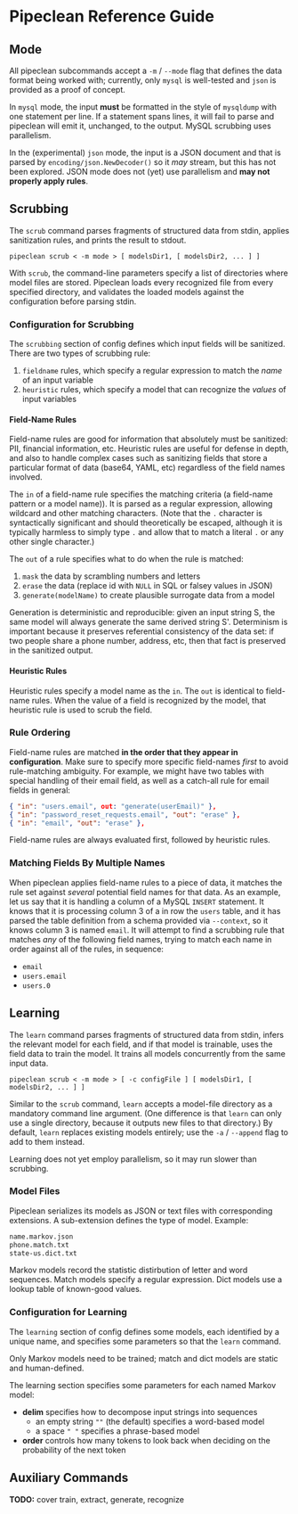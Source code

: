 # Pipeclean Reference Guide

## Mode

All pipeclean subcommands accept a `-m` / `--mode` flag that defines the data format being worked with; currently, only `mysql` is well-tested and `json` is provided as a proof of concept.

In `mysql` mode, the input **must** be formatted in the style of `mysqldump` with one statement per line. If a statement spans lines, it will fail to parse and pipeclean will emit it, unchanged, to the output. MySQL scrubbing uses parallelism.

In the (experimental) `json` mode, the input is a JSON document and that is parsed by `encoding/json.NewDecoder()` so it _may_ stream, but this has not been explored. JSON mode does not (yet) use parallelism and **may not properly apply rules**.

## Scrubbing

The `scrub` command parses fragments of structured data from stdin, applies sanitization rules, and prints the result to stdout.

```
pipeclean scrub < -m mode > [ modelsDir1, [ modelsDir2, ... ] ]
```

With `scrub`, the command-line parameters specify a list of directories where model files are stored. Pipeclean loads every recognized file from every specified directory, and validates the loaded models against the configuration before parsing stdin.

### Configuration for Scrubbing

The `scrubbing` section of config defines which input fields will be sanitized. There are two types of scrubbing rule:

1. `fieldname` rules, which specify a regular expression to match the _name_ of an input variable
2. `heuristic` rules, which specify a model that can recognize the _values_ of input variables

#### Field-Name Rules

Field-name rules are good for information that absolutely must be sanitized: PII, financial information, etc. Heuristic rules are useful for defense in depth, and also to handle complex cases such as sanitizing fields that store a particular format of data (base64, YAML, etc) regardless of the field names involved.

The `in` of a field-name rule specifies the matching criteria (a field-name pattern or a model name)). It is parsed as a regular expression, allowing wildcard and other matching characters. (Note that the `.` character is syntactically significant and should theoretically be escaped, although it is typically harmless to simply type `.` and allow that to match a literal `.` or any other single character.)

The `out` of a rule specifies what to do when the rule is matched:

1. `mask` the data by scrambling numbers and letters
2. `erase` the data (replace id with `NULL` in SQL or falsey values in JSON)
3. `generate(modelName)` to create plausible surrogate data from a model

Generation is deterministic and reproducible: given an input string S, the same model will always generate the same derived string S'. Determinism is important because it preserves referential consistency of the data set: if two people share a phone number, address, etc, then that fact is preserved in the sanitized output.

#### Heuristic Rules

Heuristic rules specify a model name as the `in`. The `out` is identical to field-name rules. When the value of a field is recognized by the model, that heuristic rule is used to scrub the field.

### Rule Ordering

Field-name rules are matched **in the order that they appear in configuration**. Make sure to specify more specific field-names _first_ to avoid rule-matching ambiguity. For example, we might have two tables with special handling of their email field, as well as a catch-all rule for email fields in general:

```json
{ "in": "users.email", out: "generate(userEmail)" },
{ "in": "password_reset_requests.email", "out": "erase" },
{ "in": "email", "out": "erase" },
```

Field-name rules are always evaluated first, followed by heuristic rules.

### Matching Fields By Multiple Names

When pipeclean applies field-name rules to a piece of data, it matches the rule set against _several_ potential field names for that data. As an example, let us say that it is handling a column of a MySQL `INSERT` statement. It knows that it is processing column 3 of a in row the `users` table, and it has parsed the table definition from a schema provided via `--context`, so it knows column 3 is named `email`. It will attempt to find a scrubbing rule that matches _any_ of the following field names, trying to match each name in order against all of the rules, in sequence:
- `email`
- `users.email`
- `users.0`

## Learning

The `learn` command parses fragments of structured data from stdin, infers the relevant model for each field, and if that model is trainable, uses the field data to train the model. It trains all models concurrently from the same input data.

```
pipeclean scrub < -m mode > [ -c configFile ] [ modelsDir1, [ modelsDir2, ... ] ]
```

Similar to the `scrub` command, `learn` accepts a model-file directory as a mandatory command line argument. (One difference is that `learn` can only use a single directory, because it outputs new files to that directory.) By default, `learn` replaces existing models entirely; use the `-a` / `--append` flag to add to them instead.

Learning does not yet employ parallelism, so it may run slower than scrubbing.

### Model Files

Pipeclean serializes its models as JSON or text files with corresponding extensions. A sub-extension defines the type of model. Example:

```bash
name.markov.json
phone.match.txt
state-us.dict.txt
```

Markov models record the statistic distirbution of letter and word sequences. Match models specify a regular expression. Dict models use a lookup table of known-good values.

### Configuration for Learning

The `learning` section of config defines some models, each identified by a unique name, and specifies some parameters so that the `learn` command.

Only Markov models need to be trained; match and dict models are static and human-defined.

The learning section specifies some parameters for each named Markov model:
- **delim** specifies how to decompose input strings into sequences
  - an empty string `""` (the default) specifies a word-based model
  - a space `" "` specifies a phrase-based model
- **order** controls how many tokens to look back when deciding on the probability of the next token

## Auxiliary Commands

**TODO:** cover train, extract, generate, recognize

